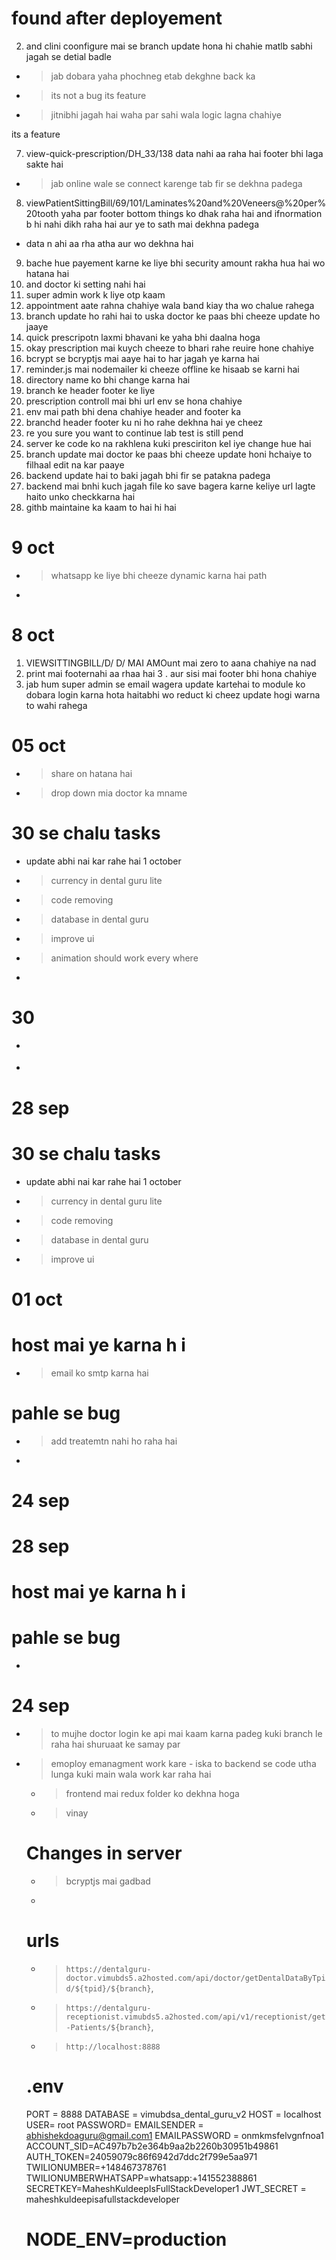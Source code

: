 # found after deployement
<!-- 1. ViewPatientSittingBill/4/7/Single%20Implant ye page dhange se kaam nahi kar raha and due se sitting bill mai gaya tha pay now par gaya towaha apge security amount wali cheez hai t usko aalg karna hai  -->
2. and clini coonfigure mai se branch update hona hi chahie matlb sabhi jagah se detial badle
<!-- 3. ViewPatientTotalBill/49 back button atak agay -->
  - > jab dobara yaha phochneg etab dekghne back ka
<!-- 4. all_credit_invoice?tab=creditSittingBill isme change status to paid karte hai to blank ho raha hai  -->
  - > its not a bug its feature
<!-- 5. credit-patient-bill/30/42 isme total amount in words par total amount recieved wala hona chahiye -->
  - > jitnibhi jagah hai waha par sahi wala logic lagna chahiye
<!-- 6. all_credit_invoice yah par change to paid wahi dikkat hai  --> its a feature
<!-- 6.  Quick-Prescription side to hai  hi nahi -->
7. view-quick-prescription/DH_33/138 data nahi aa raha hai footer bhi laga sakte hai
  - > jab online wale se connect karenge tab fir se dekhna padega
8. viewPatientSittingBill/69/101/Laminates%20and%20Veneers@%20per%20tooth yaha par footer bottom things ko dhak raha hai  and ifnormation b hi nahi dikh raha hai aur ye to sath mai dekhna padega
  -  data n ahi aa rha atha aur wo dekhna hai
9. bache hue payement karne ke liye bhi security amount rakha hua hai wo hatana hai
10. and doctor ki setting nahi hai 
11. super admin work k liye otp kaam 
12. appointment aate rahna chahiye wala band kiay tha wo chalue rahega
13. branch update ho rahi hai to uska doctor ke paas bhi cheeze update ho jaaye
14. quick prescripotn laxmi bhavani ke yaha bhi daalna hoga
15. okay prescription mai kuych cheeze to bhari rahe reuire hone chahiye
16. bcrypt se bcryptjs mai aaye hai to har jagah ye karna hai
17. reminder.js mai nodemailer ki cheeze offline ke hisaab se karni hai 
18. directory name ko bhi change karna hai 
19. branch ke header footer ke liye
20. prescription controll mai bhi url env se hona chahiye
21. env mai path bhi dena chahiye header and footer ka 
22. branchd header footer ku ni ho rahe dekhna hai ye cheez
23. re you sure you want to continue lab test is still pend
24. server ke code ko na rakhlena kuki presciriton kel iye change hue hai
25. branch update mai doctor ke paas bhi cheeze update honi hchaiye to filhaal edit na kar paaye
26. backend update hai to baki jagah bhi fir se patakna padega
27. backend mai bnhi kuch jagah file ko save bagera karne keliye url lagte haito unko checkkarna hai
28. githb maintaine ka kaam to hai hi hai 

# 9 oct
- > whatsapp ke liye bhi cheeze dynamic karna hai path 
- > 

# 8 oct

1. VIEWSITTINGBILL/D/ D/ MAI AMOunt mai zero to aana chahiye na nad
2. print mai footernahi aa rhaa hai 
3 . aur sisi mai footer bhi hona chahiye 
4. jab hum super admin se email wagera update kartehai to module ko dobara login karna hota haitabhi wo reduct ki cheez update hogi warna to wahi rahega


<!-- - > mene abhi db host evn lagya hai to gitbub maibhi dena hai aur server mai bhi baki 
  - wese ye chal jata hai to chalne do  -->
<!-- - > treatemnt ediit bhi kar diay  -->
<!-- - > mene invoid check karte hai .no-print ko theekkiya  -->
<!-- - > clinick . category not work   -->
<!-- - > logout clinik profile mai se -->
<!-- - > treatment edit work ni kar raha hai -->
<!-- - > invoice se bill dkehne par no print buttons and back share  -->



# 05 oct 
- > share on hatana hai 
- > drop down mia doctor ka mname

# 30 se chalu tasks 
   - update abhi nai kar rahe hai 1 october
<!-- - > reminder  -->
- > currency in dental guru lite
- > code removing
- > database in dental guru
- > improve ui
- > animation should work every where 
- > 


# 30 
<!-- - > hospital category supreadmin mai change nahi ho raha hai -->
<!-- - > DOCTOR LOGIN MAI CHANGE K IYA HAI BUG TH AIISLIYE judaag lagaya abhi to -->
- > 
- > 

# 28 sep

<!-- - > D capital karna hai aur status ko S during doctor treatment
    - treatmentdashboard mai table hai  -->

# 30 se chalu tasks

- update abhi nai kar rahe hai 1 october
<!-- - > reminder  -->
- > currency in dental guru lite
- > code removing
- > database in dental guru
- > improve ui

# 01 oct

<!-- add payment info -->
<!-- delete treatment not work -->
<!-- patient profile me timeline me date or time ni aa rha h jo doctorend se aana chahiye -->

# host mai ye karna h i

- > email ko smtp karna hai

# pahle se bug

- > add treatemtn nahi ho raha hai
- >

# 24 sep

# 28 sep

<!-- - > D capital karna hai aur status ko S during doctor treatment
    - treatmentdashboard mai table hai  -->

# host mai ye karna h i

<!-- - > email ko smtp karna hai  -->

# pahle se bug

<!-- - > add treatemtn nahi ho raha hai  -->

- >

# 24 sep

<!-- - > to mujhe doctor login ke api mai kaam karna padeg kuki branch le raha hai shuruaat ke samay par -->
<!-- - > addtreatment nahi hua superadin ki jagah se -->
<!-- - > quick prescriition mai data aa jaye -->
<!-- - > emoploy emanagment work kare  -->
<!-- - iska to backend se code utha lunga kuki main wala work kar raha hai  -->
<!-- - > email send nahi ho raha i -->
<!-- - > prescription mai desease bhi dikhani hai
- > treatmentSuggestion kok medical detail table mai deseasd bhi -->

- > to mujhe doctor login ke api mai kaam karna padeg kuki branch le raha hai shuruaat ke samay par
  <!-- - > addtreatment nahi hua superadin ki jagah se -->
  <!-- - > quick prescriition mai data aa jaye -->
- > emoploy emanagment work kare
      - iska to backend se code utha lunga kuki main wala work kar raha hai
  <!-- - > email send nahi ho raha i -->
  <!-- - > prescription mai desease bhi dikhani hai
- > treatmentSuggestion kok medical detail table mai deseasd bhi -->
- >

# 23 sep

  <!-- - > TreatmentDashBoard/60/Re isme dirct doctor dashbaord se jo ongoint treatment hona hchaiye waha aaye esa kuch jo  -->
  <!-- - > http://localhost:9999/treatmentDashBoard/60/DH_29 apna ko xhHIYW YW JAB USKO SITTING HOYE  -->
  <!-- - > beech mai tp id hai jo ki esec ond setting ko denote kar r

# App.js

<!-- - > code mai dekhna pdega ki kya kya import kiya gay hai jo receptionist app.js -->
<!-- - > and jo bhi receptionist ke app.js mai imported hai wo filed bhi is server mai exist kar rahe ho aur code bhi same ho -->
<!-- - > middleware folder ke code same hai ki nahi kuki dono mai hai  -->
<!-- - > app.js and scheduler same hone chhaiye  -->

- > frontend mai redux folder ko dekhna hoga
- > vinay

# Changes in server
- > bcryptjs mai gadbad
- > 

# urls

- > `https://dentalguru-doctor.vimubds5.a2hosted.com/api/doctor/getDentalDataByTpid/${tpid}/${branch}`,
- > `https://dentalguru-receptionist.vimubds5.a2hosted.com/api/v1/receptionist/get-Patients/${branch}`,
- > `http://localhost:8888`

# .env

PORT = 8888
DATABASE = vimubdsa_dental_guru_v2
HOST = localhost
USER= root
PASSWORD=
EMAILSENDER = abhishekdoaguru@gmail.com1
EMAILPASSWORD = onmkmsfelvgnfnoa1
ACCOUNT_SID=AC497b7b2e364b9aa2b2260b30951b49861
AUTH_TOKEN=24059079c86f6942d7ddc2f799e5aa971
TWILIONUMBER=+148467378761
TWILIONUMBERWHATSAPP=whatsapp:+141552388861
SECRETKEY=MaheshKuldeepIsFullStackDeveloper1
JWT_SECRET = maheshkuldeepisafullstackdeveloper

# NODE_ENV=production

